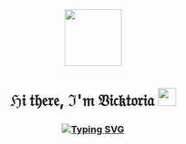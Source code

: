 <div id="header" align="center">
  <img src="https://media.giphy.com/media/v1.Y2lkPTc5MGI3NjExejhqa3N4dGx3OG11MXJsa2hzeDI4NHE3bGMxZTVyNnloZGJtMWprdCZlcD12MV9pbnRlcm5hbF9naWZfYnlfaWQmY3Q9Zw/KHh7jLrG6gIXBTnxsp/giphy.gif" width="100"/>
</div>
<h1 align="center">ℌ𝔦 𝔱𝔥𝔢𝔯𝔢, ℑ'𝔪 𝔙𝔦𝔠𝔨𝔱𝔬𝔯𝔦𝔞 
<img src="https://media.giphy.com/media/7hL4RfPDSaDNm/giphy.gif" height="32"/></h1>
<h3 align="center"><a href="https://git.io/typing-svg"><img src="https://readme-typing-svg.herokuapp.com?font=Ephesis&pause=1000&color=913DBA&random=false&width=452&height=58&lines=Computer+science+student%2C+medical+physicist+" alt="Typing SVG" /></a> 
